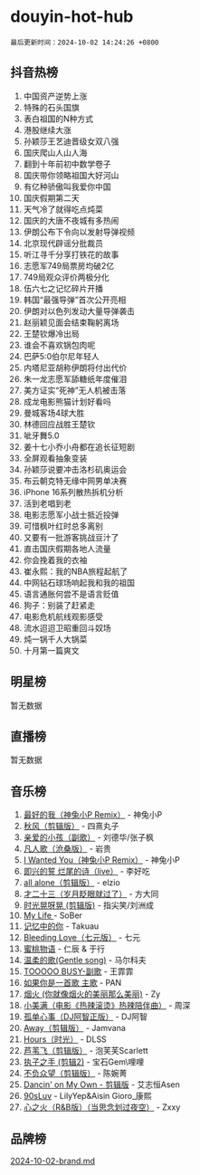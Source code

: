 # douyin-hot-hub

`最后更新时间：2024-10-02 14:24:26 +0800`

## 抖音热榜

1. 中国资产逆势上涨
1. 特殊的石头国旗
1. 表白祖国的N种方式
1. 港股继续大涨
1. 孙颖莎王艺迪晋级女双八强
1. 国庆爬山人山人海
1. 翻到十年前初中数学卷子
1. 国庆带你领略祖国大好河山
1. 有亿种骄傲叫我爱你中国
1. 国庆假期第二天
1. 天气冷了就得吃点炖菜
1. 国庆的大唐不夜城有多热闹
1. 伊朗公布下令向以发射导弹视频
1. 北京现代辟谣分批裁员
1. 听江寻千分享打铁花的故事
1. 志愿军749局票房均破2亿
1. 749局观众评价两极分化
1. 伍六七之记忆碎片开播
1. 韩国“最强导弹”首次公开亮相
1. 伊朗对以色列发动大量导弹袭击
1. 赵丽颖见面会结束鞠躬离场
1. 王楚钦爆冷出局
1. 谁会不喜欢锅包肉呢
1. 巴萨5:0伯尔尼年轻人
1. 内塔尼亚胡称伊朗将付出代价
1. 朱一龙志愿军舔糖纸年度催泪
1. 美方证实“死神”无人机被击落
1. 成龙电影熊猫计划好看吗
1. 曼城客场4球大胜
1. 林德回应战胜王楚钦
1. 呲牙舞5.0
1. 姜十七小乔小舟都在追长征短剧
1. 全屏观看抽象变装
1. 孙颖莎说要冲击洛杉矶奥运会
1. 布云朝克特无缘中网男单决赛
1. iPhone 16系列散热拆机分析
1. 活到老唱到老
1. 电影志愿军小战士抵近投弹
1. 可惜枫叶红时总多离别
1. 又要有一批游客挑战豆汁了
1. 直击国庆假期各地人流量
1. 你会挽着我的衣袖
1. 崔永熙：我的NBA旅程起航了
1. 中网钻石球场响起我和我的祖国
1. 语言通胀何尝不是语言贬值
1. 狗子：别装了赶紧走
1. 电影危机航线观影感受
1. 流水迢迢卫昭重回斗奴场
1. 炖一锅千人大锅菜
1. 十月第一篇爽文

## 明星榜

暂无数据

## 直播榜

暂无数据

## 音乐榜

1. [最好的我（神兔小P Remix）](https://sf5-hl-cdn-tos.douyinstatic.com/obj/tos-cn-ve-2774/oIZQKMCshyzBBuwXsHiFAicWsgNB8Q5h6If3D3) - 神兔小P
1. [秋风（剪辑版）](https://sf5-hl-cdn-tos.douyinstatic.com/obj/tos-cn-ve-2774/ocGaU84LfAfzMd2wbXdQFpCGhBiXg82JNMRRie) - 四熹丸子
1. [亲爱的小孩（副歌）](https://sf5-hl-cdn-tos.douyinstatic.com/obj/tos-cn-ve-2774/o0fmIXCNDAzMkDzD2IoOeLcF5NYG8LoHkgiIea) - 刘德华/张子枫
1. [凡人歌（沧桑版）](https://sf5-hl-cdn-tos.douyinstatic.com/obj/tos-cn-ve-2774/oIUKABAwIZGFyg4LvZC2fNeTnRsDzawOgUmuet) - 岩贵
1. [I Wanted You（神兔小P Remix）](https://sf3-cdn-tos.douyinstatic.com/obj/tos-cn-ve-2774/o4CAubmDQdZeEkstFnCvKIMDag8D2BSBOjfNuh) - 神兔小P
1. [即兴的誓 烂尾的诗（live）](https://sf5-hl-cdn-tos.douyinstatic.com/obj/tos-cn-ve-2774/o4YvRBZsUYAhYimDFihjLiNI5WNiPr19YAOBM) - 李好吃
1. [all alone（剪辑版）](https://sf5-hl-cdn-tos.douyinstatic.com/obj/tos-cn-ve-2774/o8VDaMuDYFEdHhKaeBGQqwK7NQfzAGXfNcCOu8) - elzio
1. [才二十三（岁月眨眼就过了）](https://sf3-cdn-tos.douyinstatic.com/obj/tos-cn-ve-2774/oYAvkTrUXEBMWYUbL3nl8i01MJ5skiIZASC2H) - 方大同
1. [时光晃呀晃 (剪辑版)](https://sf5-hl-cdn-tos.douyinstatic.com/obj/tos-cn-ve-2774/o8ACeQem3gwI1x3GIYGAfKG0LJebKFRJDwRwyW) - 指尖笑/刘洲成
1. [My Life ](https://sf3-cdn-tos.douyinstatic.com/obj/tos-cn-ve-2774/oMGNCIHFIPqLwfNFnALQkeDBz1UZGBgzae2YuG) - SoBer
1. [记忆中的你](https://sf5-hl-cdn-tos.douyinstatic.com/obj/tos-cn-ve-2774/ooCn9LiMIAQzWgMf3DihhRp9Trd8LWBmBAIsQx) - Takuau
1. [Bleeding Love（七元版）](https://sf5-hl-cdn-tos.douyinstatic.com/obj/tos-cn-ve-2774/oEgC9eZFHQ1MfSRnrfkzFp8AayDWqAQMABBgUs) - 七元
1. [蜜桃物语](https://sf5-hl-cdn-tos.douyinstatic.com/obj/tos-cn-ve-2774/oIhOSCZtIACtYU4XQkngiW9kCBfVD1Fz9IYeqL) - 仁辰 & 于行
1. [温柔的歌(Gentle song)](https://sf6-cdn-tos.douyinstatic.com/obj/tos-cn-ve-2774/oAjzAcFCimtiTPZBJQYIbPLmsNWYBgQyWfQMSm) - 马尔科夫
1. [TOOOOO BUSY-副歌](https://sf3-cdn-tos.douyinstatic.com/obj/tos-cn-ve-2774/o0fmjGZetNDjSM5EimFs2QlzBg30YgByJMRQrC) - 王霏霏
1. [如果你是一首歌 主歌](https://sf5-hl-cdn-tos.douyinstatic.com/obj/tos-cn-ve-2774/oECjBtQmQEDDkZNM057fBFLuWDtYDyIjGOpeVg) - PAN
1. [烟火 (你就像烟火的美丽那么美丽)](https://sf5-hl-cdn-tos.douyinstatic.com/obj/tos-cn-ve-2774/o89BSAi2CoBCsOwDwKSxiauAfzoQbyMW2vIQiM) - Zy
1. [小美满（电影《热辣滚烫》热辣陪伴曲）](https://sf5-hl-cdn-tos.douyinstatic.com/obj/tos-cn-ve-2774/o0GAn2lSgfZIDUgtevCGDQYnFg4CwnrBaxbTZL) - 周深
1. [孤单心事（DJ阿智正版）](https://sf5-hl-cdn-tos.douyinstatic.com/obj/tos-cn-ve-2774/okJMQAcpBMVY8CsSMeWeMM2TWroAfKmeYs8ReQ) - DJ阿智
1. [Away（剪辑版）](https://sf5-hl-cdn-tos.douyinstatic.com/obj/tos-cn-ve-2774/oQAtsfEEjgdZDLpMInxECEBQTBxFIh6ymfwOvr) - Jamvana
1. [Hours（时光）](https://sf5-hl-cdn-tos.douyinstatic.com/obj/tos-cn-ve-2774/oES9g0DgeYmDFDVCLNfBZZsnLvGF4utxCEAm1Q) - DLSS
1. [芦苇飞（剪辑版）](https://sf5-hl-cdn-tos.douyinstatic.com/obj/tos-cn-ve-2774/ok3IaChjEFFoK3FAMzXDEgfpeE6Al3Nv2BnfCW) - 泡芙芙Scarlett
1. [执子之手 (剪辑2)](https://sf5-hl-cdn-tos.douyinstatic.com/obj/tos-cn-ve-2774/oUoZLQjCc31XzqsBnBQUNgeKtYPBcgbFDwtfcu) - 宝石Gem\哩哩
1. [不负众望（剪辑版）](https://sf5-hl-cdn-tos.douyinstatic.com/obj/tos-cn-ve-2774/ok9MgbeIkuLlAiliwfUwtJhGyzMOtWCkZHBp3C) - 陈婉菁
1. [Dancin' on My Own - 剪辑版](https://sf3-cdn-tos.douyinstatic.com/obj/tos-cn-ve-2774/oQIbOm6tiBtkVgZliRMCTFEBg2D9AzIZ1ffDAQ) - 艾志恒Asen
1. [90sLuv](https://sf6-cdn-tos.douyinstatic.com/obj/tos-cn-ve-2774/oQGQgEIGeNeB08eABNQhaCkxBLL92zFoSVC8GA) - LilyYep&Aisin Gioro_康熙
1. [心之火（R&B版）（当思念划过夜空）](https://sf3-cdn-tos.douyinstatic.com/obj/tos-cn-ve-2774/o068IQEDZAfBP6pHvmLQtf5MzGFzjZCk13BIpg) - Zxxy

## 品牌榜

[2024-10-02-brand.md](2024-10-02-brand.md)
